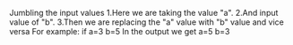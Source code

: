 Jumbling the input values
1.Here we are taking the value "a".
2.And input value of "b".
3.Then we are replacing the "a" value with "b" value and vice versa
For example:
if a=3
b=5
In the output we get
a=5
b=3

